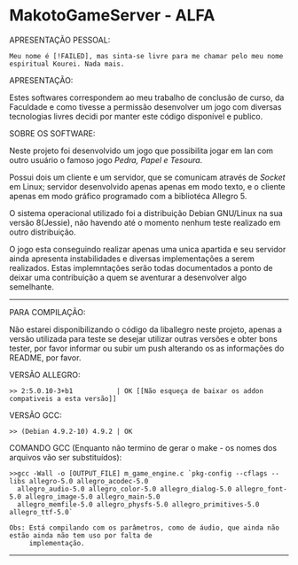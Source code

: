 # MakotoGameServer - ALFA

APRESENTAÇÃO PESSOAL:

    Meu nome é [!FAILED], mas sinta-se livre para me chamar pelo meu nome espiritual Kourei. Nada mais.

APRESENTAÇÃO:

  Estes softwares correspondem ao meu trabalho de conclusão de curso, da Faculdade e como tivesse a permissão
desenvolver um jogo com diversas tecnologias livres decidi por manter este código disponível e publico.

  
SOBRE OS SOFTWARE:

  Neste projeto foi desenvolvido um jogo que possibilita jogar em lan com outro usuário o famoso jogo *Pedra, 
Papel e Tesoura*.

  Possui dois um cliente e um servidor, que se comunicam através de *Socket* em Linux; servidor desenvolvido
apenas apenas em modo texto, e o cliente apenas em modo gráfico programado com a bibliotéca Allegro 5.

  O sistema operacional utilizado foi a distribuição Debian GNU/Linux na sua versão 8(Jessie), não havendo 
até o momento nenhum teste realizado em outro distribuição.
  
  O jogo esta conseguindo realizar apenas uma unica apartida e seu servidor ainda apresenta instabilidades e
diversas implementações a serem realizados. Estas implemntações serão todas documentados a ponto de deixar
uma contribuição a quem se aventurar a desenvolver algo semelhante.


____________________________________________________________________________________________________________

PARA COMPILAÇÃO:

  Não estarei disponibilizando o código da liballegro neste projeto, apenas a versão utilizada para teste
  se desejar utilizar outras versões e obter bons tester, por favor informar ou subir um push alterando os
  as informações do README, por favor.
  
  VERSÃO ALLEGRO:
  
    >> 2:5.0.10-3+b1           | OK [[Não esqueça de baixar os addon compativeis a esta versão]]
  
  
  VERSÃO GCC:
  
    >> (Debian 4.9.2-10) 4.9.2 | OK
  
  
  COMANDO GCC (Enquanto não termino de gerar o make - os nomes dos arquivos vão ser substituídos):
  
    >>gcc -Wall -o [OUTPUT_FILE] m_game_engine.c `pkg-config --cflags --libs allegro-5.0 allegro_acodec-5.0
      allegro_audio-5.0 allegro_color-5.0 allegro_dialog-5.0 allegro_font-5.0 allegro_image-5.0 allegro_main-5.0
      allegro_memfile-5.0 allegro_physfs-5.0 allegro_primitives-5.0 allegro_ttf-5.0`

    Obs: Está compilando com os parâmetros, como de áudio, que ainda não estão ainda não tem uso por falta de
         implementação. 
  
  
  ______________________________________________________________________________________________________________
    
    
  
 
